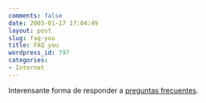 ```yaml
---
comments: false
date: 2003-01-17 17:04:49
layout: post
slug: faq-you
title: FAQ you
wordpress_id: 797
categories:
- Internet
---
```


Interensante forma de responder a [preguntas frecuentes](http://www.korochi.com/faq.php).




 
